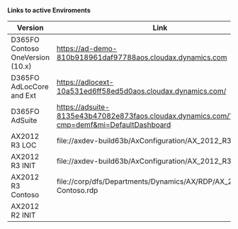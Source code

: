 **Links to active Enviroments**

|**Version**  | **Link** |**AXC file** | **Automation** |
|--|--|--|--|
| D365FO Contoso OneVersion (10.x) |https://ad-demo-810b918961daf97788aos.cloudax.dynamics.com  |  |  |
| D365FO AdLocCore and Ext |https://adlocext-10a531ed6ff58ed5d0aos.cloudax.dynamics.com/  |  | 7:00-17:00 (work days) |
|D365FO AdSuite  |https://adsuite-8135e43b47082e873faos.cloudax.dynamics.com/?cmp=demf&mi=DefaultDashboard  |  | 7:00-17:00 (work days) |
| AX2012 R3 LOC | file://axdev-build63b/AxConfiguration/AX_2012_R3-Loc.rdp |	\\\axdev-build63b\AxConfiguration\AX63LocBuild.axc  |  |
|AX2012 R3 INIT  |file://axdev-build63b/AxConfiguration/AX_2012_R3-Init.rdp  |	\\\axdev-build63b\AxConfiguration\AX63AdAxBuild.axc  |  |
|AX2012 R3 Contoso  | file://corp/dfs/Departments/Dynamics/AX/RDP/AX_2012_R3-Contoso.rdp | 	\\\axdev-beta63.si.corp.adacta-group.com\AXC\ax2012r3contoso.axc |  |
|AX2012 R2 INIT  |  |  |  |





